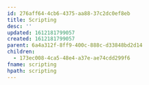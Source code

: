 ```yaml
---
id: 276aff64-4cb6-4375-aa88-37c2dc0ef8eb
title: Scripting
desc: ''
updated: 1612181799057
created: 1612181799057
parent: 6a4a312f-8ff9-400c-888c-d33848bd2d14
children:
  - 173ec008-4ca5-48e4-a37e-ae74cdd299f6
fname: scripting
hpath: scripting
---
```



